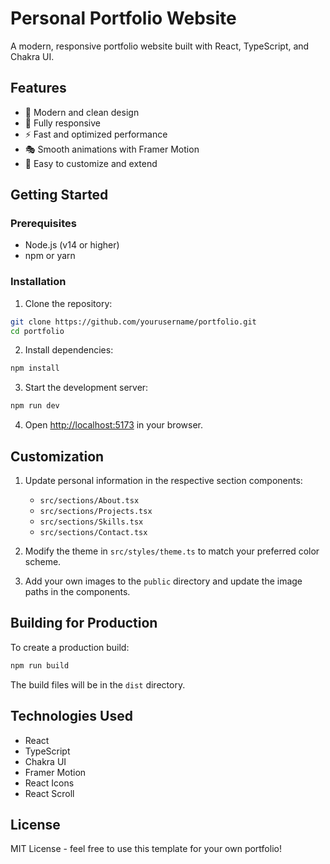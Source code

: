 # Personal Portfolio Website

A modern, responsive portfolio website built with React, TypeScript, and Chakra UI.

## Features

- 🎨 Modern and clean design
- 📱 Fully responsive
- ⚡ Fast and optimized performance
- 🎭 Smooth animations with Framer Motion
- 🎯 Easy to customize and extend

## Getting Started

### Prerequisites

- Node.js (v14 or higher)
- npm or yarn

### Installation

1. Clone the repository:
```bash
git clone https://github.com/yourusername/portfolio.git
cd portfolio
```

2. Install dependencies:
```bash
npm install
```

3. Start the development server:
```bash
npm run dev
```

4. Open [http://localhost:5173](http://localhost:5173) in your browser.

## Customization

1. Update personal information in the respective section components:
   - `src/sections/About.tsx`
   - `src/sections/Projects.tsx`
   - `src/sections/Skills.tsx`
   - `src/sections/Contact.tsx`

2. Modify the theme in `src/styles/theme.ts` to match your preferred color scheme.

3. Add your own images to the `public` directory and update the image paths in the components.

## Building for Production

To create a production build:

```bash
npm run build
```

The build files will be in the `dist` directory.

## Technologies Used

- React
- TypeScript
- Chakra UI
- Framer Motion
- React Icons
- React Scroll

## License

MIT License - feel free to use this template for your own portfolio!
